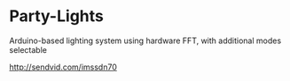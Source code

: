 # Party-Lights
Arduino-based lighting system using hardware FFT, with additional modes selectable

http://sendvid.com/imssdn70
